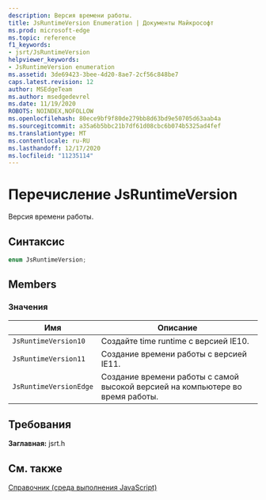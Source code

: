 ```yaml
---
description: Версия времени работы.
title: JsRuntimeVersion Enumeration | Документы Майкрософт
ms.prod: microsoft-edge
ms.topic: reference
f1_keywords:
- jsrt/JsRuntimeVersion
helpviewer_keywords:
- JsRuntimeVersion enumeration
ms.assetid: 3de69423-3bee-4d20-8ae7-2cf56c848be7
caps.latest.revision: 12
author: MSEdgeTeam
ms.author: msedgedevrel
ms.date: 11/19/2020
ROBOTS: NOINDEX,NOFOLLOW
ms.openlocfilehash: 80ece9bf9f80de279bb8d63bd9e50705d63aab4a
ms.sourcegitcommit: a35a6b5bbc21b7df61d08cbc6b074b5325ad4fef
ms.translationtype: MT
ms.contentlocale: ru-RU
ms.lasthandoff: 12/17/2020
ms.locfileid: "11235114"
---
```

# Перечисление JsRuntimeVersion

Версия времени работы.  
  
## Синтаксис  
  
```cpp  
enum JsRuntimeVersion;  
```  
  
## Members  
  
### Значения  
  
|Имя|Описание|  
|----------|-----------------|  
|`JsRuntimeVersion10`|Создайте time runtime с версией IE10.|  
|`JsRuntimeVersion11`|Создание времени работы с версией IE11.|  
|`JsRuntimeVersionEdge`|Создание времени работы с самой высокой версией на компьютере во время работы.|  
  
## Требования  
 **Заглавная:** jsrt.h  
  
## См. также  
 [Справочник (среда выполнения JavaScript)](../chakra-hosting/reference-javascript-runtime.md)
